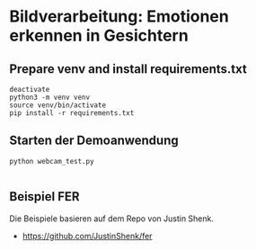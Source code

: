 # Bildverarbeitung: Emotionen erkennen in Gesichtern

## Prepare venv and install requirements.txt
```
deactivate
python3 -m venv venv
source venv/bin/activate
pip install -r requirements.txt

```


## Starten der Demoanwendung
```
python webcam_test.py


```





## Beispiel FER

Die Beispiele basieren auf dem Repo von Justin Shenk.

- https://github.com/JustinShenk/fer


